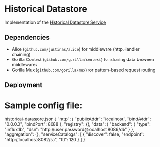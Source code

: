 Historical Datastore
===================

Implementation of the [Historical Datastore Service](https://linksmart.eu/redmine/projects/historical-datastore)


## Dependencies

 * Alice (`github.com/justinas/alice`) for middleware (http.Handler chaining)
 * Gorilla Context (`github.com/gorilla/context`) for sharing data between middlewares
 * Gorilla Mux (`github.com/gorilla/mux`) for pattern-based request routing

## Deployment

# Sample config file:
historical-datastore.json
{
    "http": {
        "publicAddr": "localhost",
        "bindAddr": "0.0.0.0",
        "bindPort": 8088
    },
    "registry": {},
    "data": {
        "backend": {
            "type": "influxdb",
            "dsn": "http://user:password@localhost:8086/db"
        }
    },
    "aggregation": {},
    "serviceCatalogs": [
        {
            "discover": false,
            "endpoint": "http://localhost:8082/sc",
            "ttl": 120
        }
    ]
}
